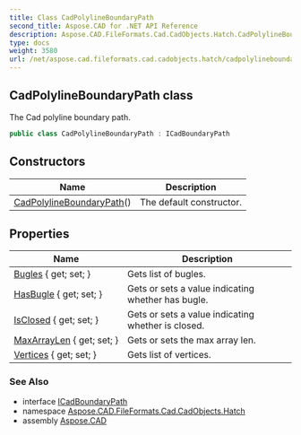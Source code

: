 ```yaml
---
title: Class CadPolylineBoundaryPath
second_title: Aspose.CAD for .NET API Reference
description: Aspose.CAD.FileFormats.Cad.CadObjects.Hatch.CadPolylineBoundaryPath class. The Cad polyline boundary path
type: docs
weight: 3580
url: /net/aspose.cad.fileformats.cad.cadobjects.hatch/cadpolylineboundarypath/
---
```

## CadPolylineBoundaryPath class

The Cad polyline boundary path.

```csharp
public class CadPolylineBoundaryPath : ICadBoundaryPath
```

## Constructors

| Name | Description |
| --- | --- |
| [CadPolylineBoundaryPath](cadpolylineboundarypath/)() | The default constructor. |

## Properties

| Name | Description |
| --- | --- |
| [Bugles](../../aspose.cad.fileformats.cad.cadobjects.hatch/cadpolylineboundarypath/bugles/) { get; set; } | Gets list of bugles. |
| [HasBugle](../../aspose.cad.fileformats.cad.cadobjects.hatch/cadpolylineboundarypath/hasbugle/) { get; set; } | Gets or sets a value indicating whether has bugle. |
| [IsClosed](../../aspose.cad.fileformats.cad.cadobjects.hatch/cadpolylineboundarypath/isclosed/) { get; set; } | Gets or sets a value indicating whether is closed. |
| [MaxArrayLen](../../aspose.cad.fileformats.cad.cadobjects.hatch/cadpolylineboundarypath/maxarraylen/) { get; set; } | Gets or sets the max array len. |
| [Vertices](../../aspose.cad.fileformats.cad.cadobjects.hatch/cadpolylineboundarypath/vertices/) { get; set; } | Gets list of vertices. |

### See Also

* interface [ICadBoundaryPath](../icadboundarypath/)
* namespace [Aspose.CAD.FileFormats.Cad.CadObjects.Hatch](../../aspose.cad.fileformats.cad.cadobjects.hatch/)
* assembly [Aspose.CAD](../../)


